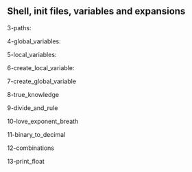 ## Shell, init files, variables and expansions

3-paths:

4-global_variables: 

5-local_variables:

6-create_local_variable: 

7-create_global_variable

8-true_knowledge

9-divide_and_rule

10-love_exponent_breath

11-binary_to_decimal

12-combinations

13-print_float
